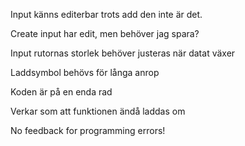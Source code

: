Input känns editerbar trots add den inte är det.

Create input har edit, men behöver jag spara?

Input rutornas storlek behöver justeras när datat växer

Laddsymbol behövs för långa anrop 

Koden är på en enda rad

Verkar som att funktionen ändå laddas om

No feedback for programming errors!

